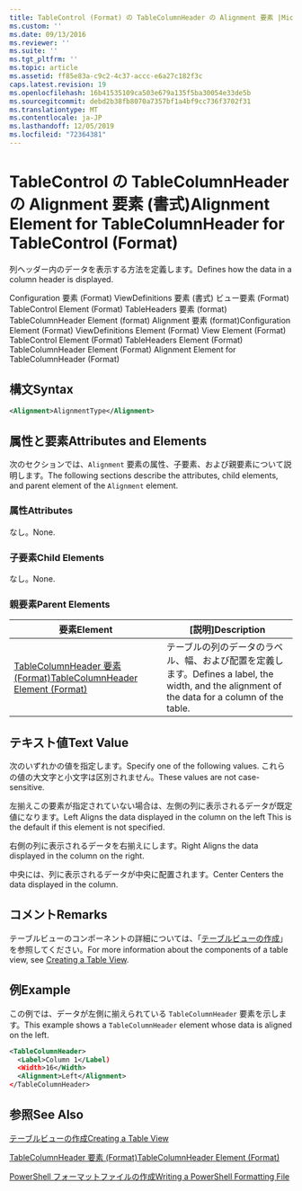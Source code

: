 ```yaml
---
title: TableControl (Format) の TableColumnHeader の Alignment 要素 |Microsoft Docs
ms.custom: ''
ms.date: 09/13/2016
ms.reviewer: ''
ms.suite: ''
ms.tgt_pltfrm: ''
ms.topic: article
ms.assetid: ff85e83a-c9c2-4c37-accc-e6a27c182f3c
caps.latest.revision: 19
ms.openlocfilehash: 16b41535109ca503e679a135f5ba30054e33de5b
ms.sourcegitcommit: debd2b38fb8070a7357bf1a4bf9cc736f3702f31
ms.translationtype: MT
ms.contentlocale: ja-JP
ms.lasthandoff: 12/05/2019
ms.locfileid: "72364381"
---
```

# <a name="alignment-element-for-tablecolumnheader-for-tablecontrol-format"></a><span data-ttu-id="1582f-102">TableControl の TableColumnHeader の Alignment 要素 (書式)</span><span class="sxs-lookup"><span data-stu-id="1582f-102">Alignment Element for TableColumnHeader for TableControl (Format)</span></span>

<span data-ttu-id="1582f-103">列ヘッダー内のデータを表示する方法を定義します。</span><span class="sxs-lookup"><span data-stu-id="1582f-103">Defines how the data in a column header is displayed.</span></span>

<span data-ttu-id="1582f-104">Configuration 要素 (Format) ViewDefinitions 要素 (書式) ビュー要素 (Format) TableControl Element (Format) TableHeaders 要素 (format) TableColumnHeader Element (format) Alignment 要素 (format)</span><span class="sxs-lookup"><span data-stu-id="1582f-104">Configuration Element (Format) ViewDefinitions Element (Format) View Element (Format) TableControl Element (Format) TableHeaders Element (Format) TableColumnHeader Element (Format) Alignment Element for TableColumnHeader (Format)</span></span>

## <a name="syntax"></a><span data-ttu-id="1582f-105">構文</span><span class="sxs-lookup"><span data-stu-id="1582f-105">Syntax</span></span>

```xml
<Alignment>AlignmentType</Alignment>
```

## <a name="attributes-and-elements"></a><span data-ttu-id="1582f-106">属性と要素</span><span class="sxs-lookup"><span data-stu-id="1582f-106">Attributes and Elements</span></span>

<span data-ttu-id="1582f-107">次のセクションでは、`Alignment` 要素の属性、子要素、および親要素について説明します。</span><span class="sxs-lookup"><span data-stu-id="1582f-107">The following sections describe the attributes, child elements, and parent element of the `Alignment` element.</span></span>

### <a name="attributes"></a><span data-ttu-id="1582f-108">属性</span><span class="sxs-lookup"><span data-stu-id="1582f-108">Attributes</span></span>

<span data-ttu-id="1582f-109">なし。</span><span class="sxs-lookup"><span data-stu-id="1582f-109">None.</span></span>

### <a name="child-elements"></a><span data-ttu-id="1582f-110">子要素</span><span class="sxs-lookup"><span data-stu-id="1582f-110">Child Elements</span></span>

<span data-ttu-id="1582f-111">なし。</span><span class="sxs-lookup"><span data-stu-id="1582f-111">None.</span></span>

### <a name="parent-elements"></a><span data-ttu-id="1582f-112">親要素</span><span class="sxs-lookup"><span data-stu-id="1582f-112">Parent Elements</span></span>

|<span data-ttu-id="1582f-113">要素</span><span class="sxs-lookup"><span data-stu-id="1582f-113">Element</span></span>|<span data-ttu-id="1582f-114">[説明]</span><span class="sxs-lookup"><span data-stu-id="1582f-114">Description</span></span>|
|-------------|-----------------|
|[<span data-ttu-id="1582f-115">TableColumnHeader 要素 (Format)</span><span class="sxs-lookup"><span data-stu-id="1582f-115">TableColumnHeader Element (Format)</span></span>](./tablecolumnheader-element-format.md)|<span data-ttu-id="1582f-116">テーブルの列のデータのラベル、幅、および配置を定義します。</span><span class="sxs-lookup"><span data-stu-id="1582f-116">Defines a label, the width, and the alignment of the data for a column of the table.</span></span>|

## <a name="text-value"></a><span data-ttu-id="1582f-117">テキスト値</span><span class="sxs-lookup"><span data-stu-id="1582f-117">Text Value</span></span>

<span data-ttu-id="1582f-118">次のいずれかの値を指定します。</span><span class="sxs-lookup"><span data-stu-id="1582f-118">Specify one of the following values.</span></span> <span data-ttu-id="1582f-119">これらの値の大文字と小文字は区別されません。</span><span class="sxs-lookup"><span data-stu-id="1582f-119">These values are not case-sensitive.</span></span>

<span data-ttu-id="1582f-120">左揃えこの要素が指定されていない場合は、左側の列に表示されるデータが既定値になります。</span><span class="sxs-lookup"><span data-stu-id="1582f-120">Left Aligns the data displayed in the column on the left This is the default if this element is not specified.</span></span>

<span data-ttu-id="1582f-121">右側の列に表示されるデータを右揃えにします。</span><span class="sxs-lookup"><span data-stu-id="1582f-121">Right Aligns the data displayed in the column on the right.</span></span>

<span data-ttu-id="1582f-122">中央には、列に表示されるデータが中央に配置されます。</span><span class="sxs-lookup"><span data-stu-id="1582f-122">Center Centers the data displayed in the column.</span></span>

## <a name="remarks"></a><span data-ttu-id="1582f-123">コメント</span><span class="sxs-lookup"><span data-stu-id="1582f-123">Remarks</span></span>

<span data-ttu-id="1582f-124">テーブルビューのコンポーネントの詳細については、「[テーブルビューの作成](./creating-a-table-view.md)」を参照してください。</span><span class="sxs-lookup"><span data-stu-id="1582f-124">For more information about the components of a table view, see [Creating a Table View](./creating-a-table-view.md).</span></span>

## <a name="example"></a><span data-ttu-id="1582f-125">例</span><span class="sxs-lookup"><span data-stu-id="1582f-125">Example</span></span>

<span data-ttu-id="1582f-126">この例では、データが左側に揃えられている `TableColumnHeader` 要素を示します。</span><span class="sxs-lookup"><span data-stu-id="1582f-126">This example shows a `TableColumnHeader` element whose data is aligned on the left.</span></span>

```xml
<TableColumnHeader>
  <Label>Column 1</Label)
  <Width>16</Width>
  <Alignment>Left</Alignment>
</TableColumnHeader>
```

## <a name="see-also"></a><span data-ttu-id="1582f-127">参照</span><span class="sxs-lookup"><span data-stu-id="1582f-127">See Also</span></span>

[<span data-ttu-id="1582f-128">テーブルビューの作成</span><span class="sxs-lookup"><span data-stu-id="1582f-128">Creating a Table View</span></span>](./creating-a-table-view.md)

[<span data-ttu-id="1582f-129">TableColumnHeader 要素 (Format)</span><span class="sxs-lookup"><span data-stu-id="1582f-129">TableColumnHeader Element (Format)</span></span>](./tablecolumnheader-element-format.md)

[<span data-ttu-id="1582f-130">PowerShell フォーマットファイルの作成</span><span class="sxs-lookup"><span data-stu-id="1582f-130">Writing a PowerShell Formatting File</span></span>](./writing-a-powershell-formatting-file.md)

